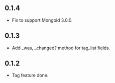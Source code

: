 ## 0.1.4

* Fix to support Mongoid 3.0.0.

## 0.1.3

* Add _was, _changed? method for tag_list fields.

## 0.1.2 

* Tag feature done.

